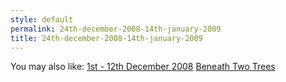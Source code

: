 ```yaml
---
style: default
permalink: 24th-december-2008-14th-january-2009
title: 24th-december-2008-14th-january-2009
---
```

You may also like:
[1st - 12th December 2008](http://scp-wiki.net/1st-12th-december-2008)
[Beneath Two Trees](http://scp-wiki.net/beneath-two-trees)